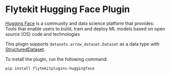 # Flytekit Hugging Face Plugin
[Hugging Face](https://github.com/huggingface) is a community and data science platform that provides: Tools that enable users to build, train and deploy ML models based on open source (OS) code and technologies

This plugin supports `datasets.arrow_dataset.Dataset` as a data type with [StructuredDataset](https://docs.flyte.org/projects/cookbook/en/latest/auto/core/type_system/structured_dataset.html).

To install the plugin, run the following command:

```bash
pip install flytekitplugins-huggingface
```
